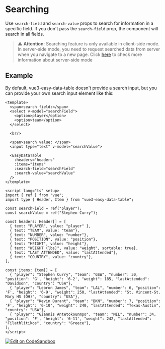 # Searching
Use `search-field` and `search-value` props to search for information in a specific field. If you don't pass the `search-field` prop, the component will search in all fields.

> :warning: **Attention**: Searching feature is only available in client-side mode. In server-side mode, you need to request searched data from server when you navigate to a new page.
> Click [here](https://hc200ok.github.io/vue3-easy-data-table-doc/features/server-side-paginate-and-sort.html) to check more information about server-side mode

## Example

By default, vue3-easy-data-table doesn't provide a search input, but you can provide your own search input element like this:

```vue
<template>
  <span>search field:</span>
  <select v-model="searchField">
    <option>player</option>
    <option>team</option>
  </select>
  
  <br/>

  <span>search value: </span>
  <input type="text" v-model="searchValue">

  <EasyDataTable
    :headers="headers"
    :items="items"
    :search-field="searchField"
    :search-value="searchValue"
  />
</template>

<script lang="ts" setup>
import { ref } from "vue";
import type { Header, Item } from "vue3-easy-data-table";

const searchField = ref("player");
const searchValue = ref("Stephen Curry");
  
const headers: Header[] = [
  { text: "PLAYER", value: "player" },
  { text: "TEAM", value: "team"},
  { text: "NUMBER", value: "number"},
  { text: "POSITION", value: "position"},
  { text: "HEIGHT", value: "height"},
  { text: "WEIGHT (lbs)", value: "weight", sortable: true},
  { text: "LAST ATTENDED", value: "lastAttended"},
  { text: "COUNTRY", value: "country"},
];

const items: Item[] = [
  { "player": "Stephen Curry", "team": "GSW", "number": 30, "position": 'G', "height": '6-2', "weight": 185, "lastAttended": "Davidson", "country": "USA"},
  { "player": "Lebron James", "team": "LAL", "number": 6, "position": 'F', "height": '6-9', "weight": 250, "lastAttended": "St. Vincent-St. Mary HS (OH)", "country": "USA"},
  { "player": "Kevin Durant", "team": "BKN", "number": 7, "position": 'F', "height": '6-10', "weight": 240, "lastAttended": "Texas-Austin", "country": "USA"},
  { "player": "Giannis Antetokounmpo", "team": "MIL", "number": 34, "position": 'F', "height": '6-11', "weight": 242, "lastAttended": "Filathlitikos", "country": "Greece"},
];
</script>
```
[![Edit on CodeSandbox](https://codesandbox.io/static/img/play-codesandbox.svg)](https://codesandbox.io/s/searching-8egujm?file=/src/App.vue)

<Searching/>

